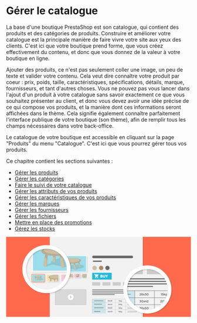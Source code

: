 # Gérer le catalogue

La base d'une boutique PrestaShop est son catalogue, qui contient des produits et des catégories de produits. Construire et améliorer votre catalogue est la principale manière de faire vivre votre site aux yeux des clients. C'est ici que votre boutique prend forme, que vous créez effectivement du contenu, et donc que vous donnez de la valeur à votre boutique en ligne.

Ajouter des produits, ce n'est pas seulement coller une image, un peu de texte et valider votre contenu. Cela veut dire connaître votre produit par coeur : prix, poids, taille, caractéristiques, spécifications, détails, marque, fournisseurs, et tant d'autres choses. Vous ne pouvez pas vous lancer dans l'ajout d'un produit à votre catalogue sans savoir exactement ce que vous souhaitez présenter au client, et donc vous devez avoir une idée précise de ce qui compose vos produits, et la manière dont ces informations seront affichées dans le thème. Cela signifie également connaître parfaitement l'interface publique de votre boutique \(son thème\), afin de remplir tous les champs nécessaires dans votre back-office.

Le catalogue de votre boutique est accessible en cliquant sur la page "Produits" du menu "Catalogue". C'est ici que vous pourrez gérer tous vos produits.

Ce chapitre contient les sections suivantes :

* [Gérer les produits](gerer-les-produits.md)
* [Gérer les catégories](gerer-les-categories.md)
* [Faire le suivi de votre catalogue](faire-le-suivi-de-votre-catalogue.md)
* [Gérer les attributs de vos produits](gerer-les-attributs-de-vos-produits.md)
* [Gérer les caractéristiques de vos produits](gerer-les-caracteristiques-de-vos-produits.md)
* [Gérer les marques](gerer-les-marques.md)
* [Gérer les fournisseurs](gerer-les-fournisseurs.md)
* [Gérer les fichiers](gerer-les-fichiers.md)
* [Mettre en place des promotions](mettre-en-place-des-promotions/)
* [Gérez les stocks](gerer-les-stocks/)

![](../../../.gitbook/assets/51839831.png)


